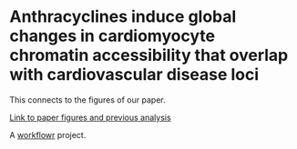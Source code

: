 # Anthracyclines induce global changes in cardiomyocyte chromatin accessibility that overlap with cardiovascular disease loci

This connects to the figures of our paper.

[Link to paper figures and previous analysis](https://mward-lab.github.io/Matthews_cardiotox_ATAC_2025/index.html)



A [workflowr][] project.

[workflowr]: https://github.com/workflowr/workflowr
